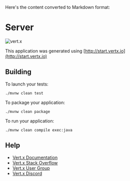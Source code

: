 Here's the content converted to Markdown format:

# Server

![vert.x](https://img.shields.io/badge/vert.x-4.5.10-purple.svg)

This application was generated using [http://start.vertx.io](http://start.vertx.io)

## Building

To launch your tests:

```
./mvnw clean test
```

To package your application:

```
./mvnw clean package
```

To run your application:

```
./mvnw clean compile exec:java
```

## Help

* [Vert.x Documentation](https://vertx.io/docs/)
* [Vert.x Stack Overflow](https://stackoverflow.com/questions/tagged/vert.x?sort=newest&pageSize=15)
* [Vert.x User Group](https://groups.google.com/forum/?fromgroups#!forum/vertx)
* [Vert.x Discord](https://discord.gg/6ry7aqPWXy)
